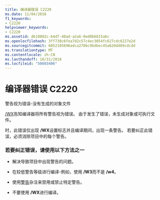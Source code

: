 ```yaml
---
title: 编译器错误 C2220
ms.date: 11/04/2016
f1_keywords:
- C2220
helpviewer_keywords:
- C2220
ms.assetid: d610802c-64d7-40ad-a2a6-0ed0b6815a6c
ms.openlocfilehash: 3ff730c6fea7d2c57c4ec3054fc627cdc6227e2d
ms.sourcegitcommit: 6052185696adca270bc9bdbec45a626dd89cdcdd
ms.translationtype: MT
ms.contentlocale: zh-CN
ms.lasthandoff: 10/31/2018
ms.locfileid: "50603406"
---
```

# <a name="compiler-error-c2220"></a>编译器错误 C2220

警告视为错误-没有生成的对象文件

[/WX](../../build/reference/compiler-option-warning-level.md)告知编译器将所有警告视为错误。 由于发生了错误，未生成对象或可执行文件。

时，此错误仅出现 **/WX**设置标志并且编译期间，出现一条警告。 若要纠正此错误，必须消除项目中的每个警告。

### <a name="to-fix-use-one-of-the-following-techniques"></a>若要纠正错误，请使用以下方法之一

- 解决导致项目中出现警告的问题。

- 在较低警告等级进行编译-例如，使用 **/W3**而不是 **/w4**。

- 使用[警告](../../preprocessor/warning.md)杂注来禁用或禁止特定警告。

- 不要使用 **/WX**进行编译。